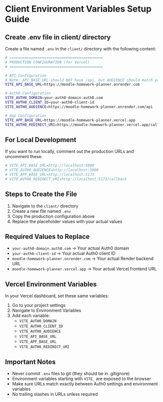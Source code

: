 # Client Environment Variables Setup Guide

## Create .env file in client/ directory

Create a file named `.env` in the `client/` directory with the following content:

```bash
# ===========================================
# PRODUCTION CONFIGURATION (for Vercel)
# ===========================================

# API Configuration  
# Note: API_BASE_URL should NOT have /api, but AUDIENCE should match your Auth0 API identifier (which likely has /api)
VITE_API_BASE_URL=https://moodle-homework-planner.onrender.com

# Auth0 Configuration
VITE_AUTH0_DOMAIN=your-auth0-domain.auth0.com
VITE_AUTH0_CLIENT_ID=your-auth0-client-id
VITE_AUTH0_AUDIENCE=https://moodle-homework-planner.onrender.com/api

# App Configuration
VITE_APP_BASE_URL=https://moodle-homework-planner.vercel.app
VITE_AUTH0_REDIRECT_URI=https://moodle-homework-planner.vercel.app/callback
```

## For Local Development

If you want to run locally, comment out the production URLs and uncomment these:

```bash
# VITE_API_BASE_URL=http://localhost:5000
# VITE_AUTH0_AUDIENCE=http://localhost:5000
# VITE_APP_BASE_URL=http://localhost:5173
# VITE_AUTH0_REDIRECT_URI=http://localhost:5173/callback
```

## Steps to Create the File

1. Navigate to the `client/` directory
2. Create a new file named `.env`
3. Copy the production configuration above
4. Replace the placeholder values with your actual values

## Required Values to Replace

- `your-auth0-domain.auth0.com` → Your actual Auth0 domain
- `your-auth0-client-id` → Your actual Auth0 client ID
- `moodle-homework-planner.onrender.com` → Your actual Render backend URL
- `moodle-homework-planner.vercel.app` → Your actual Vercel frontend URL

## Vercel Environment Variables

In your Vercel dashboard, set these same variables:

1. Go to your project settings
2. Navigate to Environment Variables
3. Add each variable:
   - `VITE_AUTH0_DOMAIN`
   - `VITE_AUTH0_CLIENT_ID`
   - `VITE_AUTH0_AUDIENCE`
   - `VITE_API_BASE_URL`
   - `VITE_APP_BASE_URL`
   - `VITE_AUTH0_REDIRECT_URI`

## Important Notes

- Never commit `.env` files to git (they should be in .gitignore)
- Environment variables starting with `VITE_` are exposed to the browser
- Make sure URLs match exactly between Auth0 settings and environment variables
- No trailing slashes in URLs unless required
